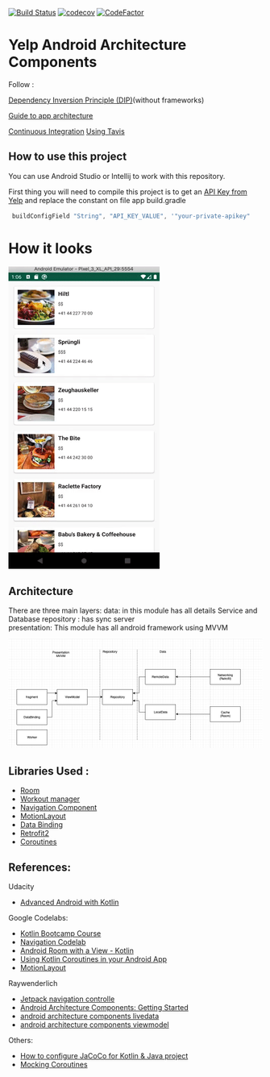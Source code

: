 [![Build Status](https://travis-ci.org/adsf117/Yelp_AAC.svg?branch=develop)](https://travis-ci.org/adsf117/Yelp_AAC)
[![codecov](https://codecov.io/gh/adsf117/Yelp_AAC/branch/develop/graph/badge.svg)](https://codecov.io/gh/adsf117/Yelp_AAC)
[![CodeFactor](https://www.codefactor.io/repository/github/adsf117/clean_post_aac/badge)](https://www.codefactor.io/repository/github/adsf117/clean_post_aac)
# Yelp Android Architecture Components

Follow :

[Dependency Inversion Principle (DIP)](https://martinfowler.com/articles/dipInTheWild.html)(without frameworks)

[Guide to app architecture](https://developer.android.com/jetpack/docs/guide) 

[Continuous Integration](https://www.martinfowler.com/articles/continuousIntegration.html) [Using Tavis](https://travis-ci.org/)

## How to use this project

You can use Android Studio or Intellij to work with this repository.

First thing you will need to compile this project is to get an [API Key from Yelp](https://www.yelp.com/developers) and replace the constant on file app build.gradle 

```https://github.com/adsf117/Yelp_AAC/blob/develop/app/build.gradle
 buildConfigField "String", "API_KEY_VALUE", '"your-private-apikey"
```

# How it looks
![alt text](https://github.com/adsf117/Yelp_AAC/blob/develop/info/demo_small.gif)

## Architecture

There are three main layers: 
data: in this module has all details Service and Database 
repository : has sync server  
presentation: This module has all android framework using MVVM

![alt text](https://github.com/adsf117/Yelp_AAC/blob/develop/info/Arquitecture.png)

## Libraries Used :

* [Room](https://developer.android.com/jetpack/androidx/releases/room)
* [Workout manager](https://developer.android.com/topic/libraries/architecture/workmanager/advanced/coroutineworker)
* [Navigation Component](https://codelabs.developers.google.com/codelabs/android-navigation/index.html?index=..%2F..index#0)
* [MotionLayout](https://developer.android.com/training/constraint-layout/motionlayout) 
* [Data Binding](https://codelabs.developers.google.com/codelabs/android-databinding/index.html?index=..%2F..index#5) 
* [Retrofit2](https://square.github.io/retrofit/)
* [Coroutines](https://developer.android.com/kotlin/coroutines)

## References:

Udacity
* [Advanced Android with Kotlin](https://classroom.udacity.com/courses/ud940)

Google Codelabs:
* [Kotlin Bootcamp Course](https://codelabs.developers.google.com/kotlin-bootcamp/)
* [Navigation Codelab](https://codelabs.developers.google.com/codelabs/android-navigation/index.html?index=..%2F..index#6)
* [Android Room with a View - Kotlin](https://codelabs.developers.google.com/codelabs/android-room-with-a-view-kotlin/index.html?index=..%2F..index#0)
* [Using Kotlin Coroutines in your Android App](https://codelabs.developers.google.com/codelabs/kotlin-coroutines/index.html?index=..%2F..index#6)
* [MotionLayout](https://codelabs.developers.google.com/codelabs/motion-layout/index.html?index=..%2F..index#8)

Raywenderlich
* [Jetpack navigation controlle](https://www.raywenderlich.com/5365-jetpack-navigation-controller)
* [Android Architecture Components: Getting Started](https://www.raywenderlich.com/164-android-architecture-components-getting-started)
* [android architecture components livedata](https://www.raywenderlich.com/4980-android-architecture-components-livedata)
* [android architecture components viewmodel](https://www.raywenderlich.com/5046-android-architecture-components-viewmodel)

Others:
* [How to configure JaCoCo for Kotlin & Java project](http://vgaidarji.me/blog/2017/12/20/how-to-configure-jacoco-for-kotlin-and-java-project/)
* [Mocking Coroutines](https://proandroiddev.com/mocking-coroutines-7024073a8c09)
